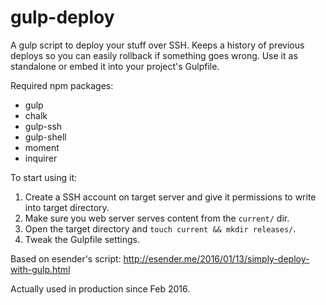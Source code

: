 gulp-deploy
===========

A gulp script to deploy your stuff over SSH. Keeps a history of previous
deploys so you can easily rollback if something goes wrong. Use it
as standalone or embed it into your project's Gulpfile.

Required npm packages:

- gulp
- chalk
- gulp-ssh
- gulp-shell
- moment
- inquirer

To start using it:

1. Create a SSH account on target server and give it permissions to write into
   target directory.
2. Make sure you web server serves content from the `current/` dir.
3. Open the target directory and `touch current && mkdir releases/`.
4. Tweak the Gulpfile settings.

Based on esender's script:
http://esender.me/2016/01/13/simply-deploy-with-gulp.html

Actually used in production since Feb 2016.
